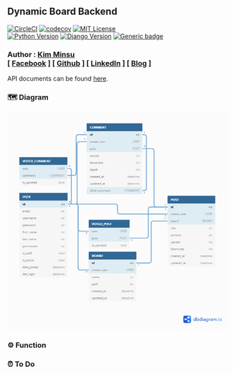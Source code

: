 ## Dynamic Board Backend

[![CircleCI](https://circleci.com/gh/alstn2468/Dynamic_Board_Backend.svg?style=svg)](https://circleci.com/gh/alstn2468/Dynamic_Board_Backend)
[![codecov](https://codecov.io/gh/alstn2468/Dynamic_Board_Backend/branch/master/graph/badge.svg)](https://codecov.io/gh/alstn2468/Dynamic_Board_Backend)
[![MIT License](https://img.shields.io/badge/license-MIT-blue.svg)](https://opensource.org/licenses/MIT)<br>
[![Python Version](https://img.shields.io/github/pipenv/locked/python-version/alstn2468/Dynamic_Board_Backend)](https://shields.io/)
[![Django Version](https://img.shields.io/github/pipenv/locked/dependency-version/alstn2468/Dynamic_Board_Backend/django)](https://shields.io/)
[![Generic badge](https://img.shields.io/github/languages/top/alstn2468/Dynamic_Board_Backend)](https://shields.io/)

### Author : [Kim Minsu](https://github.com/alstn2468)<br/>[ [Facebook](https://www.facebook.com/profile.php?id=100003769223078) ] [ [Github](https://github.com/alstn2468) ] [ [LinkedIn](https://www.linkedin.com/in/minsu-kim-336289160/) ] [ [Blog](https://alstn2468.github.io/) ]<br/>

API documents can be found [here](https://github.com/alstn2468/Dynamic_Board_Backend/blob/master/DOCUMENT.md).

### 🗺️ Diagram

<img src="./Dynamic_Board_ERD.png" width="500" height="auto" />

### ⚙️ Function

### ⏰ To Do
